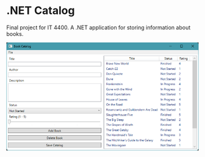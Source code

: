 # .NET Catalog
Final project for IT 4400. A .NET application for storing information about books.

![Image of app's main page](https://github.com/bjbzrc/.NET-Catalog/blob/main/Pictures/mainpage.png)
